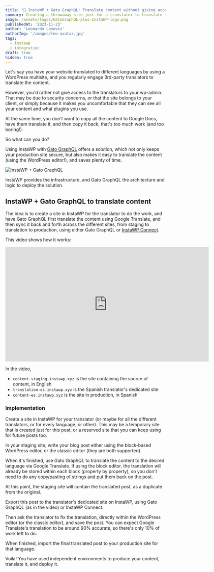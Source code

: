 ```yaml
---
title: "🔐 InstaWP + Gato GraphQL: Translate content without giving access to your site to translators"
summary: Creating a throwaway site just for a translator to translate the blog post
image: /assets/logos/GatoGraphQL-plus-InstaWP-logo.png
publishedAt: '2023-11-23'
author: 'Leonardo Losoviz'
authorImg: '/images/leo-avatar.jpg'
tags:
  - instawp
  - integration
draft: true
hidden: true
---
```


Let's say you have your website translated to different languages by using a WordPress multisite, and you regularly engage 3rd-party translators to translate the content.

However, you'd rather not give access to the translators to your wp-admin. That may be due to security concerns, or that the site belongs to your client, or simply because it makes you uncomfortable that they can see all your content and what plugins you use.

At the same time, you don't want to copy all the content to Google Docs, have them translate it, and then copy it back, that's too much work (and too boring!).

So what can you do?

Using InstaWP with [Gato GraphQL](https://gatographql.com) offers a solution, which not only keeps your production site secure, but also makes it easy to translate the content (using the WordPress editor!), and saves plenty of time.

![InstaWP + Gato GraphQL](/assets/logos/GatoGraphQL-plus-InstaWP-logo.png "InstaWP + Gato GraphQL")

InstaWP provides the infrastructure, and Gato GraphQL the architecture and logic to deploy the solution.

## InstaWP + Gato GraphQL to translate content

The idea is to create a site in InstaWP for the translator to do the work, and have Gato GraphQL first translate the content using Google Translate, and then sync it back and forth across the different sites, from staging to translation to production, using either Gato GraphQL or [InstaWP Connect](https://instawp.com/plugin/instawp-connect/).

This video shows how it works:

<iframe title="vimeo-player" src="https://player.vimeo.com/video/887586551" width="640" height="360" frameborder="0" allowfullscreen></iframe>

In the video,

- `content-staging.instawp.xyz` is the site containing the source of content, in English
- `translation-es.instawp.xyz` is the Spanish translator's dedicated site
- `content-es.instawp.xyz` is the site in production, in Spanish

### Implementation

Create a site in InstaWP for your translator (or maybe for all the different translators, or for every language, or other). This may be a temporary site that is created just for this post, or a reserved site that you can keep using for future posts too.

In your staging site, write your blog post either using the block-based WordPress editor, or the classic editor (they are both supported).

When it's finished, use Gato GraphQL to translate the content to the desired language via Google Translate. If using the block editor, the translation will already be stored within each block (property by property), so you don't need to do any copy/pasting of strings and put them back on the post.

At this point, the staging site will contain the translated post, as a duplicate from the original.

Export this post to the translator's dedicated site on InstaWP, using Gato GraphQL (as in the video) or InstaWP Connect.

Then ask the translator to fix the translation, directly within the WordPress editor (or the classic editor), and save the post. You can expect Google Translate's translation to be around 90% accurate, so there's only 10% of work left to do.

When finished, import the final translated post to your production site for that language.

Voilà! You have used independent environments to produce your content, translate it, and deploy it.
